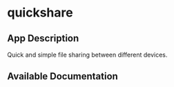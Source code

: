 # quickshare

## App Description

Quick and simple file sharing between different devices.

## Available Documentation

